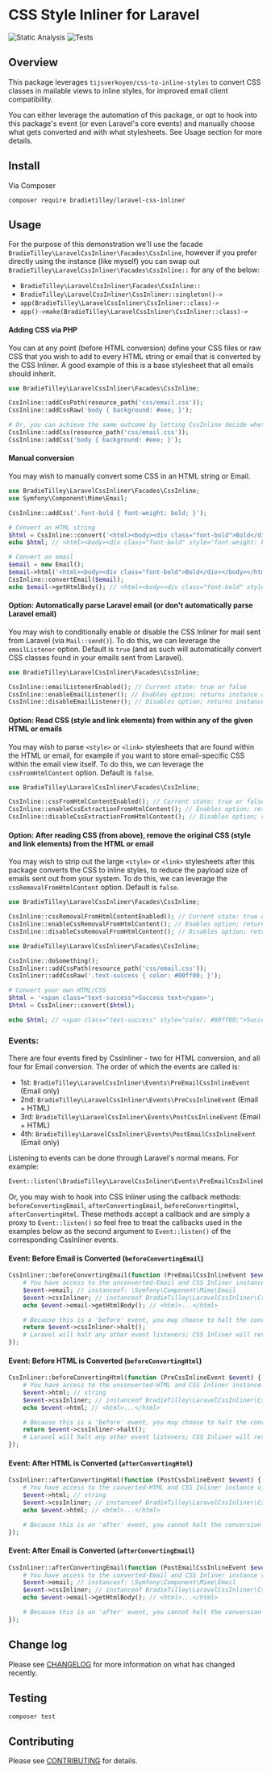 # CSS Style Inliner for Laravel

![Static Analysis](https://github.com/bradietilley/css-inliner/actions/workflows/static.yml/badge.svg)
![Tests](https://github.com/bradietilley/css-inliner/actions/workflows/tests.yml/badge.svg)

## Overview

This package leverages `tijsverkoyen/css-to-inline-styles` to convert CSS classes in mailable views to inline styles, for improved email client compatibility.

You can either leverage the automation of this package, or opt to hook into this package's event (or even Laravel's core events) and manually choose what gets converted and with what stylesheets. See Usage section for more details.

## Install

Via Composer

```shell
composer require bradietilley/laravel-css-inliner
```

## Usage

For the purpose of this demonstration we'll use the facade `BradieTilley\LaravelCssInliner\Facades\CssInline`, however if you prefer directly using the instance (like myself) you can swap out `BradieTilley\LaravelCssInliner\Facades\CssInline::` for any of the below:

- `BradieTilley\LaravelCssInliner\Facades\CssInline::`
- `BradieTilley\LaravelCssInliner\CssInliner::singleton()->`
- `app(BradieTilley\LaravelCssInliner\CssInliner::class)->`
- `app()->make(BradieTilley\LaravelCssInliner\CssInliner::class)->`

#### Adding CSS via PHP

You can at any point (before HTML conversion) define your CSS files or raw CSS that you wish to add to every HTML string or email that is converted by the CSS Inliner. A good example of this is a base stylesheet that all emails should inherit.

```php
use BradieTilley\LaravelCssInliner\Facades\CssInline;

CssInline::addCssPath(resource_path('css/email.css'));
CssInline::addCssRaw('body { background: #eee; }');

# Or, you can achieve the same outcome by letting CssInline decide whether it's a path or raw CSS:
CssInline::addCss(resource_path('css/email.css'));
CssInline::addCss('body { background: #eee; }');
```

#### Manual conversion

You may wish to manually convert some CSS in an HTML string or Email.

```php
use BradieTilley\LaravelCssInliner\Facades\CssInline;
use Symfony\Component\Mime\Email;

CssInline::addCss('.font-bold { font-weight: bold; }');

# Convert an HTML string
$html = CssInline::convert('<html><body><div class="font-bold">Bold</div></body></html>');
echo $html; // <html><body><div class="font-bold" style="font-weight: bold;">Bold</div></body></html>

# Convert an email
$email = new Email();
$email->html('<html><body><div class="font-bold">Bold</div></body></html>');
CssInline::convertEmail($email);
echo $email->getHtmlBody(); // <html><body><div class="font-bold" style="font-weight: bold;">Bold</div></body></html>
```

#### Option: Automatically parse Laravel email (or don't automatically parse Laravel email)

You may wish to conditionally enable or disable the CSS Inliner for mail sent from Laravel (via `Mail::send()`). To do this, we can leverage the `emailListener` option. Default is `true` (and as such will automatically convert CSS classes found in your emails sent from Laravel).

```php
use BradieTilley\LaravelCssInliner\Facades\CssInline;

CssInline::emailListenerEnabled(); // Current state: true or false
CssInline::enableEmailListener(); // Enables option; returns instance of CssInliner
CssInline::disableEmailListener(); // Disables option; returns instance of CssInliner
```

#### Option: Read CSS (style and link elements) from within any of the given HTML or emails

You may wish to parse `<style>` or `<link>` stylesheets that are found within the HTML or email, for example if you want to store email-specific CSS within the email view itself. To do this, we can leverage the `cssFromHtmlContent` option. Default is `false`.

```php
use BradieTilley\LaravelCssInliner\Facades\CssInline;

CssInline::cssFromHtmlContentEnabled(); // Current state: true or false
CssInline::enableCssExtractionFromHtmlContent(); // Enables option; returns instance of CssInliner
CssInline::disableCssExtractionFromHtmlContent(); // Disables option; returns instance of CssInliner
```

#### Option: After reading CSS (from above), remove the original CSS (style and link elements) from the HTML or email

You may wish to strip out the large `<style>` or `<link>` stylesheets after this package converts the CSS to inline styles, to reduce the payload size of emails sent out from your system. To do this, we can leverage the `cssRemovalFromHtmlContent` option. Default is `false`.

```php
use BradieTilley\LaravelCssInliner\Facades\CssInline;

CssInline::cssRemovalFromHtmlContentEnabled(); // Current state: true or false
CssInline::enableCssRemovalFromHtmlContent(); // Enables option; returns instance of CssInliner
CssInline::disableCssRemovalFromHtmlContent(); // Disables option; returns instance of CssInliner
```

```php
use BradieTilley\LaravelCssInliner\Facades\CssInline;

CssInline::doSomething();
CssInliner::addCssPath(resource_path('css/email.css'));
CssInliner::addCssRaw('.text-success { color: #00ff00; }');

# Convert your own HTML/CSS
$html = '<span class="text-success">Success text</span>';
$html = CssInliner::convert($html);

echo $html; // <span class="text-success" style="color: #00ff00;">Success text</span>
```

### Events:

There are four events fired by CssInliner - two for HTML conversion, and all four for Email conversion. The order of which the events are called is:

- 1st: `BradieTilley\LaravelCssInliner\Events\PreEmailCssInlineEvent` (Email only)
- 2nd: `BradieTilley\LaravelCssInliner\Events\PreCssInlineEvent` (Email + HTML)
- 3rd: `BradieTilley\LaravelCssInliner\Events\PostCssInlineEvent` (Email + HTML)
- 4th: `BradieTilley\LaravelCssInliner\Events\PostEmailCssInlineEvent` (Email only)

Listening to events can be done through Laravel's normal means. For example:

```php
Event::listen(\BradieTilley\LaravelCssInliner\Events\PreEmailCssInlineEvent::class, fn () => doSomething());
```

Or, you may wish to hook into CSS Inliner using the callback methods: `beforeConvertingEmail`, `afterConvertingEmail`, `beforeConvertingHtml`, `afterConvertingHtml`. These methods accept a callback and are simply a proxy to `Event::listen()` so feel free to treat the callbacks used in the examples below as the second argument to `Event::listen()` of the corresponding CssInliner events. 

#### Event: Before Email is Converted (`beforeConvertingEmail`)

```php
CssInliner::beforeConvertingEmail(function (PreEmailCssInlineEvent $event) {
    # You have access to the unconverted-Email and CSS Inliner instance via the event
    $event->email; // instanceof: \Symfony\Component\Mime\Email
    $event->cssInliner; // instanceof BradieTilley\LaravelCssInliner\CssInliner
    echo $event->email->getHtmlBody(); // <html>...</html>

    # Because this is a 'before' event, you may choose to halt the conversion of this *one* Email
    return $event->cssInliner->halt();
    # Laravel will halt any other event listeners; CSS Inliner will return the Email immediately (and not convert it)
});
```

#### Event: Before HTML is Converted (`beforeConvertingHtml`)

```php
CssInliner::beforeConvertingHtml(function (PreCssInlineEvent $event) {
    # You have access to the unconverted-HTML and CSS Inliner instance via the event
    $event->html; // string
    $event->cssInliner; // instanceof BradieTilley\LaravelCssInliner\CssInliner
    echo $event->html; // <html>...</html>

    # Because this is a 'before' event, you may choose to halt the conversion of this *one* HTML string
    return $event->cssInliner->halt();
    # Laravel will halt any other event listeners; CSS Inliner will return the HTML immediately (and not convert it) 
});
```

#### Event: After HTML is Converted (`afterConvertingHtml`)

```php
CssInliner::afterConvertingHtml(function (PostCssInlineEvent $event) {
    # You have access to the converted-HTML and CSS Inliner instance via the event
    $event->html; // string
    $event->cssInliner; // instanceof BradieTilley\LaravelCssInliner\CssInliner
    echo $event->html; // <html>...</html>

    # Because this is an 'after' event, you cannot halt the conversion of the HTML string (unlike the 'before' event)
});
```

#### Event: After Email is Converted (`afterConvertingEmail`)

```php
CssInliner::afterConvertingEmail(function (PostEmailCssInlineEvent $event) {
    # You have access to the converted-Email and CSS Inliner instance via the event
    $event->email; // instanceof: \Symfony\Component\Mime\Email
    $event->cssInliner; // instanceof BradieTilley\LaravelCssInliner\CssInliner
    echo $event->email->getHtmlBody(); // <html>...</html>

    # Because this is an 'after' event, you cannot halt the conversion of the Email (unlike the 'before' event)
});
```

## Change log

Please see [CHANGELOG](CHANGELOG.md) for more information on what has changed recently.

## Testing

```shell
composer test
```

## Contributing

Please see [CONTRIBUTING](.github/CONTRIBUTING.md) for details.
